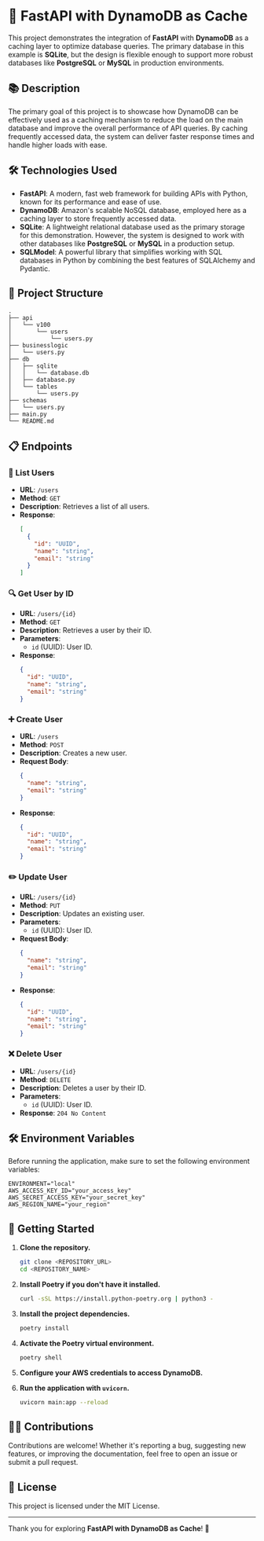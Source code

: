 # 🚀 FastAPI with DynamoDB as Cache

This project demonstrates the integration of **FastAPI** with **DynamoDB** as a caching layer to optimize database queries. The primary database in this example is **SQLite**, but the design is flexible enough to support more robust databases like **PostgreSQL** or **MySQL** in production environments.

## 📚 Description

The primary goal of this project is to showcase how DynamoDB can be effectively used as a caching mechanism to reduce the load on the main database and improve the overall performance of API queries. By caching frequently accessed data, the system can deliver faster response times and handle higher loads with ease.

## 🛠️ Technologies Used

- **FastAPI**: A modern, fast web framework for building APIs with Python, known for its performance and ease of use.
- **DynamoDB**: Amazon's scalable NoSQL database, employed here as a caching layer to store frequently accessed data.
- **SQLite**: A lightweight relational database used as the primary storage for this demonstration. However, the system is designed to work with other databases like **PostgreSQL** or **MySQL** in a production setup.
- **SQLModel**: A powerful library that simplifies working with SQL databases in Python by combining the best features of SQLAlchemy and Pydantic.

## 📂 Project Structure

```plaintext
.
├── api
│   └── v100
│       └── users
│           └── users.py
├── businesslogic
│   └── users.py
├── db
│   ├── sqlite
│   │   └── database.db
│   ├── database.py
│   └── tables
│       └── users.py
├── schemas
│   └── users.py
├── main.py
└── README.md
```

## 📋 Endpoints

### 📝 List Users

- **URL**: `/users`
- **Method**: `GET`
- **Description**: Retrieves a list of all users.
- **Response**:
  ```json
  [
    {
      "id": "UUID",
      "name": "string",
      "email": "string"
    }
  ]
  ```

### 🔍 Get User by ID

- **URL**: `/users/{id}`
- **Method**: `GET`
- **Description**: Retrieves a user by their ID.
- **Parameters**:
  - `id` (UUID): User ID.
- **Response**:
  ```json
  {
    "id": "UUID",
    "name": "string",
    "email": "string"
  }
  ```

### ➕ Create User

- **URL**: `/users`
- **Method**: `POST`
- **Description**: Creates a new user.
- **Request Body**:
  ```json
  {
    "name": "string",
    "email": "string"
  }
  ```
- **Response**:
  ```json
  {
    "id": "UUID",
    "name": "string",
    "email": "string"
  }
  ```

### ✏️ Update User

- **URL**: `/users/{id}`
- **Method**: `PUT`
- **Description**: Updates an existing user.
- **Parameters**:
  - `id` (UUID): User ID.
- **Request Body**:
  ```json
  {
    "name": "string",
    "email": "string"
  }
  ```
- **Response**:
  ```json
  {
    "id": "UUID",
    "name": "string",
    "email": "string"
  }
  ```

### ❌ Delete User

- **URL**: `/users/{id}`
- **Method**: `DELETE`
- **Description**: Deletes a user by their ID.
- **Parameters**:
  - `id` (UUID): User ID.
- **Response**: `204 No Content`

## 🛠️ Environment Variables

Before running the application, make sure to set the following environment variables:

```plaintext
ENVIRONMENT="local"
AWS_ACCESS_KEY_ID="your_access_key"
AWS_SECRET_ACCESS_KEY="your_secret_key"
AWS_REGION_NAME="your_region"
```

## 🚀 Getting Started

1. **Clone the repository.**
   ```sh
   git clone <REPOSITORY_URL>
   cd <REPOSITORY_NAME>
   ```

2. **Install Poetry if you don't have it installed.**
   ```sh
   curl -sSL https://install.python-poetry.org | python3 -
   ```

3. **Install the project dependencies.**
   ```sh
   poetry install
   ```

4. **Activate the Poetry virtual environment.**
   ```sh
   poetry shell
   ```

5. **Configure your AWS credentials to access DynamoDB.**

6. **Run the application with `uvicorn`.**
   ```sh
   uvicorn main:app --reload
   ```

## 🧑‍💻 Contributions

Contributions are welcome! Whether it's reporting a bug, suggesting new features, or improving the documentation, feel free to open an issue or submit a pull request.

## 📄 License

This project is licensed under the MIT License.

---

Thank you for exploring **FastAPI with DynamoDB as Cache**! 🎉
